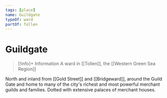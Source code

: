 ```yaml
---
tags: [place]
name: Guildgate
typeOf: ward
partOf: Tollen
---
```

# Guildgate
>[!info]+ Information
> A ward in [[Tollen]], the [[Western Green Sea Region]]

North and inland from [[Gold Street]] and [[Bridgeward]], around the Guild Gate and home to many of the city's richest and most powerful merchant guilds and families. Dotted with extensive palaces of merchant houses.